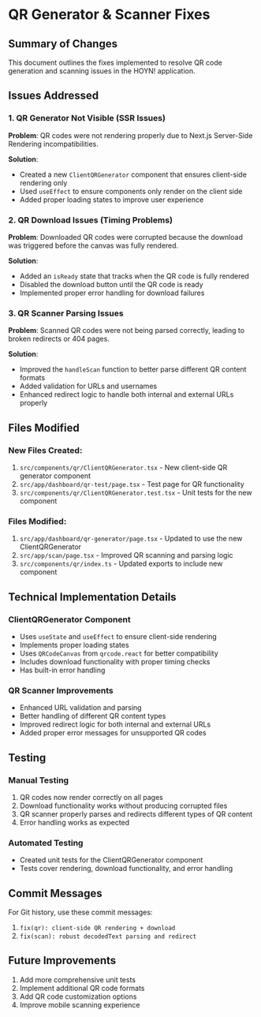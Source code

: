 # QR Generator & Scanner Fixes

## Summary of Changes

This document outlines the fixes implemented to resolve QR code generation and scanning issues in the HOYN! application.

## Issues Addressed

### 1. QR Generator Not Visible (SSR Issues)
**Problem**: QR codes were not rendering properly due to Next.js Server-Side Rendering incompatibilities.

**Solution**: 
- Created a new `ClientQRGenerator` component that ensures client-side rendering only
- Used `useEffect` to ensure components only render on the client side
- Added proper loading states to improve user experience

### 2. QR Download Issues (Timing Problems)
**Problem**: Downloaded QR codes were corrupted because the download was triggered before the canvas was fully rendered.

**Solution**:
- Added an `isReady` state that tracks when the QR code is fully rendered
- Disabled the download button until the QR code is ready
- Implemented proper error handling for download failures

### 3. QR Scanner Parsing Issues
**Problem**: Scanned QR codes were not being parsed correctly, leading to broken redirects or 404 pages.

**Solution**:
- Improved the `handleScan` function to better parse different QR content formats
- Added validation for URLs and usernames
- Enhanced redirect logic to handle both internal and external URLs properly

## Files Modified

### New Files Created:
1. `src/components/qr/ClientQRGenerator.tsx` - New client-side QR generator component
2. `src/app/dashboard/qr-test/page.tsx` - Test page for QR functionality
3. `src/components/qr/ClientQRGenerator.test.tsx` - Unit tests for the new component

### Files Modified:
1. `src/app/dashboard/qr-generator/page.tsx` - Updated to use the new ClientQRGenerator
2. `src/app/scan/page.tsx` - Improved QR scanning and parsing logic
3. `src/components/qr/index.ts` - Updated exports to include new component

## Technical Implementation Details

### ClientQRGenerator Component
- Uses `useState` and `useEffect` to ensure client-side rendering
- Implements proper loading states
- Uses `QRCodeCanvas` from `qrcode.react` for better compatibility
- Includes download functionality with proper timing checks
- Has built-in error handling

### QR Scanner Improvements
- Enhanced URL validation and parsing
- Better handling of different QR content types
- Improved redirect logic for both internal and external URLs
- Added proper error messages for unsupported QR codes

## Testing

### Manual Testing
1. QR codes now render correctly on all pages
2. Download functionality works without producing corrupted files
3. QR scanner properly parses and redirects different types of QR content
4. Error handling works as expected

### Automated Testing
- Created unit tests for the ClientQRGenerator component
- Tests cover rendering, download functionality, and error handling

## Commit Messages

For Git history, use these commit messages:

1. `fix(qr): client-side QR rendering + download`
2. `fix(scan): robust decodedText parsing and redirect`

## Future Improvements

1. Add more comprehensive unit tests
2. Implement additional QR code formats
3. Add QR code customization options
4. Improve mobile scanning experience